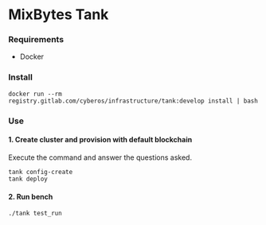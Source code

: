 # MixBytes Tank

### Requirements

- Docker

### Install

```shell
docker run --rm registry.gitlab.com/cyberos/infrastructure/tank:develop install | bash
```

### Use

#### 1. Create cluster and provision with default blockchain

Execute the command and answer the questions asked.

```shell
tank config-create
tank deploy
```

#### 2. Run bench

```shell
./tank test_run
```